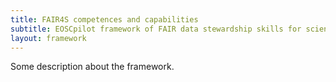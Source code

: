 ```yaml
---
title: FAIR4S competences and capabilities
subtitle: EOSCpilot framework of FAIR data stewardship skills for science and scholarship
layout: framework
---
```


Some description about the framework.
